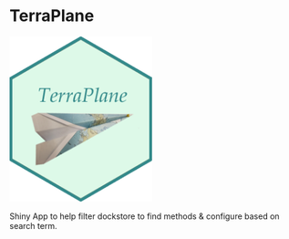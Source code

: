 # TerraPlane

<img src="inst/shinyApps/www/terraplane.png" width="250">

Shiny App to help filter dockstore to find methods & configure based on search term. 


